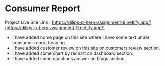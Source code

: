 # Consumer Report
Project Live Site Link : [https://dilips-p-hero-assignment-9.netlify.app/](https://dilips-p-hero-assignment-9.netlify.app/)

* I have added home page on this site where I have some text under consumer report heading.
* I have added customer review on this site on customers review section.
* I have added some chart by rechart on dashboard section.
* I have added some questions answer on blogs section.
